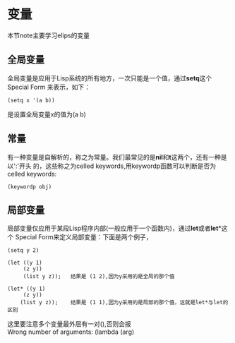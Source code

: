 # 变量
本节note主要学习elips的变量

## 全局变量
全局变量是应用于Lisp系统的所有地方，一次只能是一个值，通过**setq**这个Special Form
来表示，如下：
```elisp
(setq x '(a b))
```
是设置全局变量x的值为(a b)

## 常量
有一种变量是自解析的，称之为常量。我们最常见的是**nil**和**t**这两个，还有一种是以':'开头
的，这些称之为celled keywords,用keywordp函数可以判断是否为celled keywords:
```elisp
(keywordp obj)
```

## 局部变量
局部变量仅应用于某段Lisp程序内部(一般应用于一个函数内)，通过**let**或者**let***这个
Special Form来定义局部变量：下面是两个例子，
```
(setq y 2)

(let ((y 1)
     (z y))
     (list y z));   结果是 (1 2),因为y采用的是全局的那个值

(let* ((y 1)
     (z y))
    (list y z));    结果是 (1 1),因为y采用的是局部的那个值，这就是let*与let的区别
```
这里要注意多个变量最外层有一对(),否则会报  
Wrong number of arguments: (lambda (arg)

